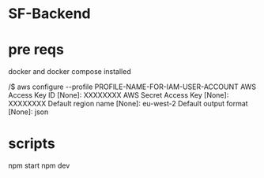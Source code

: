 # SF-Backend

# pre reqs

docker and docker compose installed

/$ aws configure --profile PROFILE-NAME-FOR-IAM-USER-ACCOUNT
AWS Access Key ID [None]: XXXXXXXX
AWS Secret Access Key [None]: XXXXXXXX
Default region name [None]: eu-west-2
Default output format [None]: json

# scripts

npm start
npm dev
